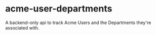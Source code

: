 # acme-user-departments
A backend-only api to track Acme Users and the Departments they're associated with.

